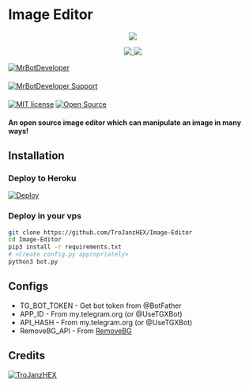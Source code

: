 # Image Editor

<p align="center">
  <a href="https://www.python.org">
    <img src="http://ForTheBadge.com/images/badges/made-with-python.svg">

  </a>
</p>
<p align="center">
  <a href="https://github.com/MrBotDeveloper/Image-Editor-Bot/stargazers">
    <img src="https://img.shields.io/github/stars/MrBotDeveloper/Image-Editor-Bot?style=social">

  </a>
  
  <a href="https://github.com/MrBotDeveloper/Image-Editor-Bot/fork">
    <img src="https://img.shields.io/github/forks/MrBotDeveloper/Image-Editor-Bot?label=Fork&style=social">

  </a>  
</p>

[![MrBotDeveloper](https://img.shields.io/badge/MrBotDeveloper-Channel-orange?style=for-the-badge&logo=telegram)](https://telegram.dog/Mr_Bot_Developer)  
ㅤㅤㅤㅤㅤㅤㅤ  
[![MrBotDeveloper Support](https://img.shields.io/badge/MrBotDeveloper-Support-red?style=flat&logo=telegram)](https://telegram.dog/Mr_Developer_Support)  
ㅤㅤㅤㅤㅤㅤㅤ  
[![MIT license](https://img.shields.io/badge/License-MIT-blue?style=flat)](https://github.com/TroJanzHEX/Image-Editor/blob/main/COPYING)  [![Open Source](https://badges.frapsoft.com/os/v2/open-source.svg?v=103)](https://github.com/MrBotDeveloper/Image-Editor-Bot)





#### An open source image editor which can manipulate an image in many ways!

## Installation

### Deploy to Heroku
[![Deploy](https://www.herokucdn.com/deploy/button.svg)](https://heroku.com/deploy?template=https://github.com/MrBotDeveloper/Image-Editor-Bot)

### Deploy in your vps
```sh
git clone https://github.com/TroJanzHEX/Image-Editor
cd Image-Editor
pip3 install -r requirements.txt
# <Create config.py appropriately>
python3 bot.py
```

## Configs

* TG_BOT_TOKEN  - Get bot token from @BotFather
* APP_ID        - From my.telegram.org (or @UseTGXBot)
* API_HASH      - From my.telegram.org (or @UseTGXBot)
* RemoveBG_API  - From [RemoveBG](https://www.remove.bg/b/background-removal-api)

## Credits

[![TroJanzHEX](https://img.shields.io/badge/TroJanz-HEX-blue?style=for-the-badge&logo=GitHub)](https://github.com/TroJanzHEX/Image-Editor)

  </a>  
</p>

